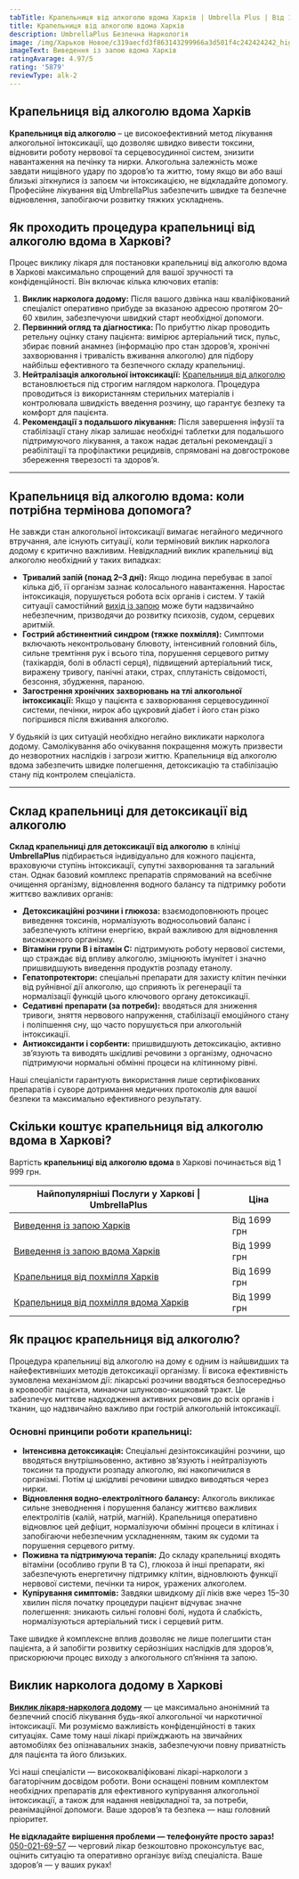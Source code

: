 ```yaml
---
tabTitle: Крапельниця від алкоголю вдома Харків | Umbrella Plus | Від 1699 грн
title: Крапельниця від алкоголю вдома Харків
description: UmbrellaPlus Безпечна Наркологія
image: /img/Харьков Новое/c319aecfd3f863143299966a3d501f4c242424242_high.jpg
imageText: Виведення із запою вдома Харків
ratingAvarage: 4.97/5
rating: '5879'
reviewType: alk-2
---
```


## Крапельниця від алкоголю вдома Харків

**Крапельниця від алкоголю** – це високо­ефективний метод лікування алкогольної інтоксикації, що дозволяє швидко вивести токсини, відновити роботу нервової та серцево­судинної систем, знизити навантаження на печінку та нирки. Алкогольна залежність може завдати нищівного удару по здоров’ю та життю, тому якщо ви або ваші близькі зіткнулися із запоєм чи інтоксикацією, не відкладай­те допомогу. Професійне лікування від UmbrellaPlus забезпечить швидке та безпечне відновлення, запобігаючи розвитку тяжких ускладнень.

## Як проходить процедура крапельниці від алкоголю вдома в Харкові?

Процес виклику лікаря для постановки крапельниці від алкоголю вдома в Харкові максимально спрощений для вашої зручності та конфіденційності. Він включає кілька ключових етапів:

1. **Виклик нарколога додому:** Після вашого дзвінка наш кваліфікований спеціаліст оперативно прибуде за вказаною адресою протягом 20–60 хвилин, забезпечуючи швидкий старт необхідної допомоги.
2. **Первинний огляд та діагностика:** По прибуттю лікар проводить ретельну оцінку стану пацієнта: вимірює артеріальний тиск, пульс, збирає повний анамнез (інформацію про стан здоров’я, хронічні захворювання і тривалість вживання алкоголю) для підбору найбільш ефективного та безпечного складу крапельниці.
3. **Нейтралізація алкогольної інтоксикації:** [Крапельниця від алкоголю](https://umbrella-plus.com.ua/uk/kharkiv/kapelnica_ot_alkogola_kharkiv-ua/) встановлюється під строгим наглядом нарколога. Процедура проводиться із використанням стерильних матеріалів і контролювала швидкість введення розчину, що гарантує безпеку та комфорт для пацієнта.
4. **Рекомендації з подальшого лікування:** Після завершення інфузії та стабілізації стану лікар залишає необхідні таблетки для подальшого підтримуючого лікування, а також надає детальні рекомендації з реабілітації та профілактики рецидивів, спрямовані на довгострокове збереження тверезості та здоров’я.

***

## Крапельниця від алкоголю вдома: коли потрібна термінова допомога?

Не завжди стан алкогольної інтоксикації вимагає негайного медичного втручання, але існують ситуації, коли терміновий виклик нарколога додому є критично важливим. Невідкладний виклик крапельниці від алкоголю необхідний у таких випадках:

* **Тривалий запій (понад 2–3 дні):** Якщо людина перебуває в запої кілька діб, її організм зазнає колосального навантаження. Наростає інтоксикація, порушується робота всіх органів і систем. У такій ситуації самостійний [вихід із запою](https://umbrella-plus.com.ua/uk/kharkiv/vivod-iz-zapoia-kharkiv-ua/) може бути надзвичайно небезпечним, призводячи до розвитку психозів, судом, серцевих аритмій.
* **Гострий абстинентний синдром (тяжке похмілля):** Симптоми включають неконтрольовану блювоту, інтенсивний головний біль, сильне тремтіння рук і всього тіла, порушення серцевого ритму (тахікардія, болі в області серця), підвищений артеріальний тиск, виражену тривогу, панічні атаки, страх, сплутаність свідомості, безсоння, збудження, параною.
* **Загострення хронічних захворювань на тлі алкогольної інтоксикації:** Якщо у пацієнта є захворювання серцево­судинної системи, печінки, нирок або цукровий діабет і його стан різко погіршився після вживання алкоголю.

У будь­якій із цих ситуацій необхідно негайно викликати нарколога додому. Самолікування або очікування покращення можуть призвести до незворотних наслідків і загрози життю. Крапельниця від алкоголю вдома забезпечить швидке полегшення, детоксикацію та стабілізацію стану під контролем спеціаліста.

***

## Склад крапельниці для детоксикації від алкоголю

**Склад крапельниці для детоксикації від алкоголю** в клініці **UmbrellaPlus** підбирається індивідуально для кожного пацієнта, враховуючи ступінь інтоксикації, супутні захворювання та загальний стан. Однак базовий комплекс препаратів спрямований на всебічне очищення організму, відновлення водного балансу та підтримку роботи життєво важливих органів:

* **Детоксикаційні розчини і глюкоза:** взаємодоповнюють процес виведення токсинів, нормалізують водно­сольовий баланс і забезпечують клітини енергією, вкрай важливою для відновлення виснаженого організму.
* **Вітаміни групи B і вітамін C:** підтримують роботу нервової системи, що страждає від впливу алкоголю, зміцнюють імунітет і значно пришвидшують виведення продуктів розпаду етанолу.
* **Гепатопротектори:** спеціальні препарати для захисту клітин печінки від руйнівної дії алкоголю, що сприяють їх регенерації та нормалізації функцій цього ключового органу детоксикації.
* **Седативні препарати (за потреби):** вводяться для зниження тривоги, зняття нервового напруження, стабілізації емоційного стану і поліпшення сну, що часто порушується при алкогольній інтоксикації.
* **Антиоксиданти і сорбенти:** пришвидшують детоксикацію, активно зв’язують та виводять шкідливі речовини з організму, одночасно підтримуючи нормальні обмінні процеси на клітинному рівні.

Наші спеціалісти гарантують використання лише сертифікованих препаратів і суворе дотримання медичних протоколів для вашої безпеки та максимально ефективного результату.

## Скільки коштує крапельниця від алкоголю вдома в Харкові?

Вартість **крапельниці від алкоголю вдома** в Харкові починається від 1 999 грн.

| Найпопулярніші Послуги у Харкові \| UmbrellaPlus                                  | Ціна         |
| --------------------------------------------------------------------------------- | ------------ |
| [Виведення із запою Харків](Vivod-iz-zapoia-kharkiv-ua)                           | Від 1699 грн |
| [Виведення із запою вдома Харків](Vivod-iz-zapoia-na-domy-kharkiv-ua)             | Від 1999 грн |
| [Крапельниця від похмілля Харків](Kapelnica_ot_alkogola_kharkiv-ua)               | Від 1699 грн |
| [Крапельниця від похмілля вдома Харків](Kapelnica_ot_alkogola_na_domy_kharkiv_ua) | Від 1999 грн |

## Як працює крапельниця від алкоголю?

Процедура крапельниці від алкоголю на дому є одним із найшвидших та найефективніших методів детоксикації організму. Її висока ефективність зумовлена механізмом дії: лікарські розчини вводяться безпосередньо в кровообіг пацієнта, минаючи шлунково-кишковий тракт. Це забезпечує миттєве надходження активних речовин до всіх органів і тканин, що надзвичайно важливо при гострій алкогольній інтоксикації.

### Основні принципи роботи крапельниці:

* **Інтенсивна детоксикація:** Спеціальні дезінтоксикаційні розчини, що вводяться внутрішньовенно, активно зв’язують і нейтралізують токсини та продукти розпаду алкоголю, які накопичилися в організмі. Потім ці шкідливі речовини швидко виводяться через нирки.
* **Відновлення водно-електролітного балансу:** Алкоголь викликає сильне зневоднення і порушення балансу життєво важливих електролітів (калій, натрій, магній). Крапельниця оперативно відновлює цей дефіцит, нормалізуючи обмінні процеси в клітинах і запобігаючи небезпечним ускладненням, таким як судоми та порушення серцевого ритму.
* **Поживна та підтримуюча терапія:** До складу крапельниці входять вітаміни (особливо групи B та C), глюкоза й інші препарати, які забезпечують енергетичну підтримку клітин, відновлюють функції нервової системи, печінки та нирок, уражених алкоголем.
* **Купірування симптомів:** Завдяки швидкому дії ліків вже через 15–30 хвилин після початку процедури пацієнт відчуває значне полегшення: зникають сильні головні болі, нудота й слабкість, нормалізуються артеріальний тиск і серцевий ритм.

Таке швидке й комплексне вплив дозволяє не лише полегшити стан пацієнта, а й запобігти розвитку серйозніших наслідків для здоров’я, прискорюючи процес виходу з алкогольного сп’яніння та запою.

## Виклик нарколога додому в Харкові

**[Виклик лікаря-нарколога додому](https://umbrella-plus.com.ua/uk/kharkiv/vivod-iz-zapoia-na-domy-kharkiv-ua/)** — це максимально анонімний та безпечний спосіб лікування будь-якої алкогольної чи наркотичної інтоксикації. Ми розуміємо важливість конфіденційності в таких ситуаціях. Саме тому наші лікарі приїжджають на звичайних автомобілях без опізнавальних знаків, забезпечуючи повну приватність для пацієнта та його близьких.

Усі наші спеціалісти — висококваліфіковані лікарі-наркологи з багаторічним досвідом роботи. Вони оснащені повним комплектом необхідних препаратів для ефективного купірування алкогольної інтоксикації, а також для надання невідкладної та, за потреби, реанімаційної допомоги. Ваше здоров’я та безпека — наш головний пріоритет.

**Не відкладайте вирішення проблеми — телефонуйте просто зараз!** [050-021-69-57](tel:0500216957) — черговий лікар безкоштовно проконсультує вас, оцінить ситуацію та оперативно організує виїзд спеціаліста. Ваше здоров’я — у ваших руках!
